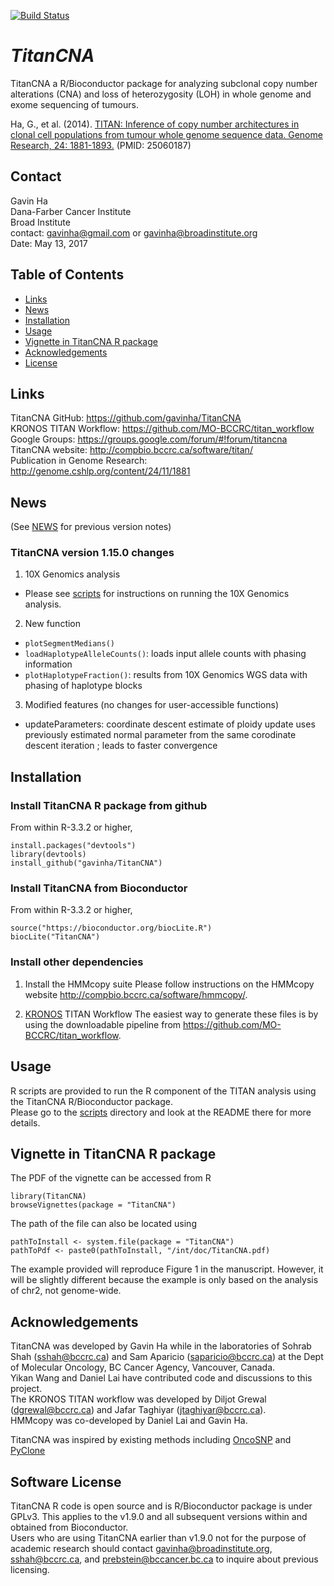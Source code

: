 [![Build Status](https://travis-ci.org/gavinha/TitanCNA.svg?branch=master)](https://travis-ci.org/gavinha/TitanCNA)

# *TitanCNA*

TitanCNA a R/Bioconductor package for analyzing subclonal copy number alterations (CNA) and loss of heterozygosity (LOH) in whole genome and exome sequencing of tumours.  

Ha, G., et al. (2014). [TITAN: Inference of copy number architectures in clonal cell populations from tumour whole genome sequence data. Genome Research, 24: 1881-1893.](http://genome.cshlp.org/content/24/11/1881) (PMID: 25060187)

## Contact
Gavin Ha  
Dana-Farber Cancer Institute  
Broad Institute  
contact: <gavinha@gmail.com> or <gavinha@broadinstitute.org>  
Date: May 13, 2017  

## Table of Contents
* [Links](#links)
* [News](#news)
* [Installation](#installation)
* [Usage](#usage)
* [Vignette in TitanCNA R package](#vignette-in-titancna-r-package)
* [Acknowledgements](#acknowledgements)
* [License](#software-license)

## Links
TitanCNA GitHub: https://github.com/gavinha/TitanCNA  
KRONOS TITAN Workflow: https://github.com/MO-BCCRC/titan_workflow  
Google Groups: https://groups.google.com/forum/#!forum/titancna   
TitanCNA website: http://compbio.bccrc.ca/software/titan/  
Publication in Genome Research: http://genome.cshlp.org/content/24/11/1881

## News
(See [NEWS](NEWS) for previous version notes)
### TitanCNA version 1.15.0 changes 
1) 10X Genomics analysis
  - Please see [scripts](scripts/) for instructions on running the 10X Genomics analysis.

2) New function
  - `plotSegmentMedians()`
  - `loadHaplotypeAlleleCounts()`: loads input allele counts with phasing information
  - `plotHaplotypeFraction()`: results from 10X Genomics WGS data with phasing of haplotype blocks
  
3) Modified features (no changes for user-accessible functions)
  - updateParameters: coordinate descent estimate of ploidy update uses previously estimated normal parameter from the same corodinate descent iteration ; leads to faster convergence
  

## Installation
### Install TitanCNA R package from github

From within R-3.3.2 or higher,  
```
install.packages("devtools")
library(devtools)
install_github("gavinha/TitanCNA")
```

### Install TitanCNA from Bioconductor
From within R-3.3.2 or higher,  
```
source("https://bioconductor.org/biocLite.R")
biocLite("TitanCNA")
```

### Install other dependencies  
1. Install the HMMcopy suite
Please follow instructions on the HMMcopy website <http://compbio.bccrc.ca/software/hmmcopy/>.

2. [KRONOS](https://github.com/MO-BCCRC/titan_workflow) TITAN Workflow
The easiest way to generate these files is by using the downloadable pipeline from https://github.com/MO-BCCRC/titan_workflow. 

## Usage
R scripts are provided to run the R component of the TITAN analysis using the TitanCNA R/Bioconductor package.  
Please go to the [scripts](scripts/) directory and look at the README there for more details.

## Vignette in TitanCNA R package
The PDF of the vignette can be accessed from R
```
library(TitanCNA)
browseVignettes(package = "TitanCNA")
```
The path of the file can also be located using
```
pathToInstall <- system.file(package = "TitanCNA")
pathToPdf <- paste0(pathToInstall, "/int/doc/TitanCNA.pdf)
```
The example provided will reproduce Figure 1 in the manuscript. However, it will be slightly different because the example is only based on the analysis of chr2, not genome-wide.

## Acknowledgements
TitanCNA was developed by Gavin Ha while in the laboratories of Sohrab Shah (sshah@bccrc.ca) and Sam Aparicio (saparicio@bccrc.ca) at the Dept of Molecular Oncology, BC Cancer Agency, Vancouver, Canada.  
Yikan Wang and Daniel Lai have contributed code and discussions to this project.  
The KRONOS TITAN workflow was developed by Diljot Grewal (<dgrewal@bccrc.ca>) and Jafar Taghiyar (<jtaghiyar@bccrc.ca>).  
HMMcopy was co-developed by Daniel Lai and Gavin Ha.  
 
TitanCNA was inspired by existing methods including [OncoSNP](https://sites.google.com/site/oncosnp/)  and [PyClone](https://bitbucket.org/aroth85/pyclone/wiki/Home)  

## Software License
TitanCNA R code is open source and is R/Bioconductor package is under GPLv3.  This applies to the v1.9.0 and all subsequent versions within and obtained from Bioconductor.  
Users who are using TitanCNA earlier than v1.9.0 not for the purpose of academic research should contact gavinha@broadinstitute.org, sshah@bccrc.ca, and prebstein@bccancer.bc.ca to inquire about previous licensing.
